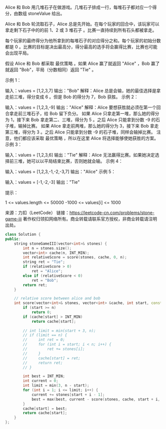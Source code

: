 Alice 和 Bob 用几堆石子在做游戏。几堆石子排成一行，每堆石子都对应一个得分，由数组 stoneValue 给出。

Alice 和 Bob 轮流取石子，Alice 总是先开始。在每个玩家的回合中，该玩家可以拿走剩下石子中的的前 1、2 或 3 堆石子 。比赛一直持续到所有石头都被拿走。

每个玩家的最终得分为他所拿到的每堆石子的对应得分之和。每个玩家的初始分数都是 0 。比赛的目标是决出最高分，得分最高的选手将会赢得比赛，比赛也可能会出现平局。

假设 Alice 和 Bob 都采取 最优策略 。如果 Alice 赢了就返回 "Alice" ，Bob 赢了就返回 "Bob"，平局（分数相同）返回 "Tie" 。

 

示例 1：

输入：values = [1,2,3,7]
输出："Bob"
解释：Alice 总是会输，她的最佳选择是拿走前三堆，得分变成 6 。但是 Bob 的得分为 7，Bob 获胜。
示例 2：

输入：values = [1,2,3,-9]
输出："Alice"
解释：Alice 要想获胜就必须在第一个回合拿走前三堆石子，给 Bob 留下负分。
如果 Alice 只拿走第一堆，那么她的得分为 1，接下来 Bob 拿走第二、三堆，得分为 5 。之后 Alice 只能拿到分数 -9 的石子堆，输掉比赛。
如果 Alice 拿走前两堆，那么她的得分为 3，接下来 Bob 拿走第三堆，得分为 3 。之后 Alice 只能拿到分数 -9 的石子堆，同样会输掉比赛。
注意，他们都应该采取 最优策略 ，所以在这里 Alice 将选择能够使她获胜的方案。
示例 3：

输入：values = [1,2,3,6]
输出："Tie"
解释：Alice 无法赢得比赛。如果她决定选择前三堆，她可以以平局结束比赛，否则她就会输。
示例 4：

输入：values = [1,2,3,-1,-2,-3,7]
输出："Alice"
示例 5：

输入：values = [-1,-2,-3]
输出："Tie"


提示：

1 <= values.length <= 50000
-1000 <= values[i] <= 1000

来源：力扣（LeetCode）
链接：https://leetcode-cn.com/problems/stone-game-iii
著作权归领扣网络所有。商业转载请联系官方授权，非商业转载请注明出处。

```cpp
class Solution {
public:
    string stoneGameIII(vector<int>& stones) {
        int n = stones.size();
        vector<int> cache(n, INT_MIN);
        int relativeScore = score(stones, cache, 0, n);
        string ret = "Tie";
        if (relativeScore > 0)
            ret = "Alice";
        else if (relativeScore < 0)
            ret = "Bob";
        return ret;
    }

    // relative score between alice and bob
    int score(vector<int>& stones, vector<int> &cache, int start, const int &n)  {
        if (start >= n)
            return 0;
        if (cache[start] > INT_MIN)
            return cache[start];
        
        // int limit = min(start + 3, n);
        // if (limit == n) {
        //     int ret = 0;
        //     for (int i = start; i < n; i++) {
        //         ret += stones[i];
        //     }
        //     cache[start] = ret;
        //     return ret;
        // }

        int best = INT_MIN;
        int current = 0;
        int limit = min(3, n - start);
        for (int i = 1; i <= limit; i++) {
            current += stones[start + i - 1]; 
            best = max(best, current - score(stones, cache, start + i, n));
        }
        cache[start] = best;
        return cache[start];
    }
};
```

